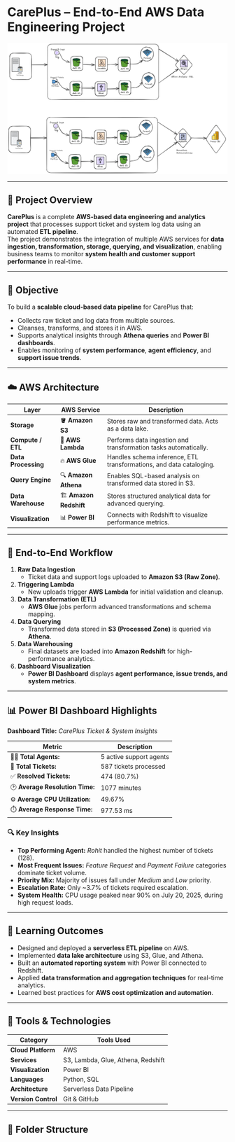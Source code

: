 # CarePlus – End-to-End AWS Data Engineering Project

![AWS Data Pipeline](project-care-plus/pipeline%20architecture.png)



---

## 📘 Project Overview

**CarePlus** is a complete **AWS-based data engineering and analytics project** that processes support ticket and system log data using an automated **ETL pipeline**.  
The project demonstrates the integration of multiple AWS services for **data ingestion, transformation, storage, querying, and visualization**, enabling business teams to monitor **system health and customer support performance** in real-time.

---

## 🎯 Objective

To build a **scalable cloud-based data pipeline** for CarePlus that:
- Collects raw ticket and log data from multiple sources.
- Cleanses, transforms, and stores it in AWS.
- Supports analytical insights through **Athena queries** and **Power BI dashboards**.
- Enables monitoring of **system performance**, **agent efficiency**, and **support issue trends**.

---

## ☁️ AWS Architecture

| Layer | AWS Service | Description |
|-------|--------------|--------------|
| **Storage** | 🪣 **Amazon S3** | Stores raw and transformed data. Acts as a data lake. |
| **Compute / ETL** | 🧩 **AWS Lambda** | Performs data ingestion and transformation tasks automatically. |
| **Data Processing** | 🔥 **AWS Glue** | Handles schema inference, ETL transformations, and data cataloging. |
| **Query Engine** | 🔍 **Amazon Athena** | Enables SQL-based analysis on transformed data stored in S3. |
| **Data Warehouse** | 🏗️ **Amazon Redshift** | Stores structured analytical data for advanced querying. |
| **Visualization** | 📊 **Power BI** | Connects with Redshift to visualize performance metrics. |

---

## 🔄 End-to-End Workflow

1. **Raw Data Ingestion**  
   - Ticket data and support logs uploaded to **Amazon S3 (Raw Zone)**.  
2. **Triggering Lambda**  
   - New uploads trigger **AWS Lambda** for initial validation and cleanup.  
3. **Data Transformation (ETL)**  
   - **AWS Glue** jobs perform advanced transformations and schema mapping.  
4. **Data Querying**  
   - Transformed data stored in **S3 (Processed Zone)** is queried via **Athena**.  
5. **Data Warehousing**  
   - Final datasets are loaded into **Amazon Redshift** for high-performance analytics.  
6. **Dashboard Visualization**  
   - **Power BI Dashboard** displays **agent performance, issue trends, and system metrics**.

---

## 📊 Power BI Dashboard Highlights

**Dashboard Title:** *CarePlus Ticket & System Insights*

| Metric | Description |
|---------|--------------|
| 🧑‍💼 **Total Agents:** | 5 active support agents |
| 🧾 **Total Tickets:** | 587 tickets processed |
| ✅ **Resolved Tickets:** | 474 (80.7%) |
| 🕑 **Average Resolution Time:** | 1077 minutes |
| ⚙️ **Average CPU Utilization:** | 49.67% |
| ⏱️ **Average Response Time:** | 977.53 ms |

### 🔍 Key Insights
- **Top Performing Agent:** *Rohit* handled the highest number of tickets (128).  
- **Most Frequent Issues:** *Feature Request* and *Payment Failure* categories dominate ticket volume.  
- **Priority Mix:** Majority of issues fall under *Medium* and *Low* priority.  
- **Escalation Rate:** Only ~3.7% of tickets required escalation.  
- **System Health:** CPU usage peaked near 90% on July 20, 2025, during high request loads.  

---

## 🧠 Learning Outcomes

- Designed and deployed a **serverless ETL pipeline** on AWS.  
- Implemented **data lake architecture** using S3, Glue, and Athena.  
- Built an **automated reporting system** with Power BI connected to Redshift.  
- Applied **data transformation and aggregation techniques** for real-time analytics.  
- Learned best practices for **AWS cost optimization and automation**.

---

## 🧰 Tools & Technologies

| Category | Tools Used |
|-----------|-------------|
| **Cloud Platform** | AWS |
| **Services** | S3, Lambda, Glue, Athena, Redshift |
| **Visualization** | Power BI |
| **Languages** | Python, SQL |
| **Architecture** | Serverless Data Pipeline |
| **Version Control** | Git & GitHub |

---

## 📁 Folder Structure

